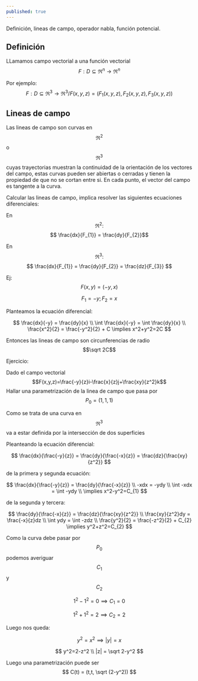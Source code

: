```yaml
---
published: true
---
```

Definición, lineas de campo, operador nabla, función potencial.

## Definición

LLamamos campo vectorial a una función vectorial $$F:D \subseteq \Re^n \to \Re^n$$

Por ejemplo: $$F:D \subseteq \Re^3 \to \Re^3 / F(x,y,z)=(F_{1}(x,y,z), F_{2}(x,y,z), F_{3}(x,y,z)) $$


## Lineas de campo

Las lineas de campo son curvas en $$\Re^2$$ o $$\Re^3$$ cuyas trayectorias muestran la continuidad de la orientación de los vectores del campo, estas curvas pueden ser abiertas o cerradas y tienen la propiedad de que no se cortan entre si. En cada punto, el vector del campo es tangente a la curva.

Calcular las lineas de campo, implica resolver las siguientes ecuaciones diferenciales:

En $$\Re^2: $$ $$ \frac{dx}{F_{1}} = \frac{dy}{F_{2}}$$

En $$\Re^3: $$ $$ \frac{dx}{F_{1}} = \frac{dy}{F_{2}} = \frac{dz}{F_{3}} $$

Ej: $$F(x,y) = (-y, x)$$

$$F_{1} = -y; F_{2} = x$$

Planteamos la ecuación diferencial:

$$ \frac{dx}{-y} = \frac{dy}{x}  \\
\int \frac{dx}{-y} = \int \frac{dy}{x} \\
\frac{x^2}{2} = \frac{-y^2}{2} + C
\implies x^2+y^2=2C
$$

Entonces las lineas de campo son circunferencias de radio $$\sqrt 2C$$

Ejercicio:

Dado el campo vectorial $$F(x,y,z)=\frac{-y}{z}i-\frac{x}{z}j+\frac{xy}{z^2}k$$
Hallar una parametrización de la linea de campo que pasa por $$P_{0}=(1,1,1)$$

Como se trata de una curva en $$\Re^3$$ va a estar definida por la intersección de dos superficies

Pleanteando la ecuación diferencial:

$$ \frac{dx}{\frac{-y}{z}} = \frac{dy}{\frac{-x}{z}} = \frac{dz}{\frac{xy}{z^2}} $$

de la primera y segunda ecuación:

$$ \frac{dx}{\frac{-y}{z}} = \frac{dy}{\frac{-x}{z}} \\
-xdx = -ydy \\
\int -xdx = \int -ydy \\
\implies x^2-y^2=C_{1}
$$

de la segunda y tercera:

$$ \frac{dy}{\frac{-x}{z}} = \frac{dz}{\frac{xy}{z^2}} \\
\frac{xy}{z^2}dy = \frac{-x}{z}dz \\
\int ydy = \int -zdz \\
\frac{y^2}{2} = \frac{-z^2}{2} + C_{2}
\implies y^2+z^2=C_{2}
$$

Como la curva debe pasar por $$P_{0}$$ podemos averiguar $$C_{1}$$ y $$C_{2}$$

$$ 1^2-1^2=0 \implies C_{1}=0 $$

$$ 1^2+1^2=2 \implies C_{2}=2 $$

Luego nos queda:

$$y^2=x^2 \implies |y|=x $$

$$ y^2=2-z^2 \\
|z| = \sqrt 2-y^2
$$

Luego una parametrización puede ser $$ C(t) = (t,t, \sqrt (2-y^2)) $$